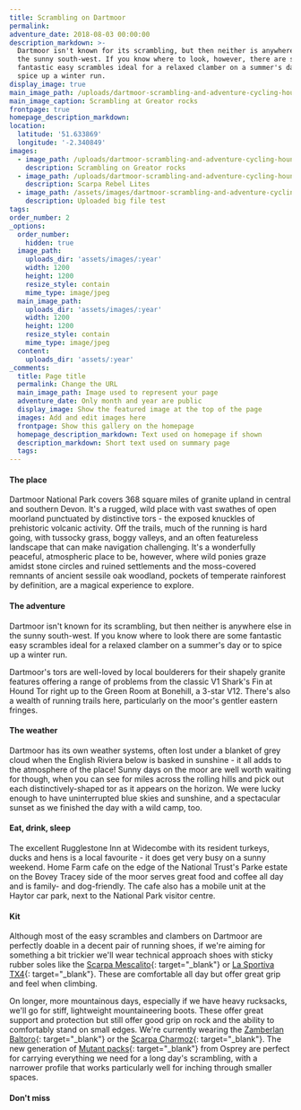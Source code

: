 ```yaml
---
title: Scrambling on Dartmoor
permalink:
adventure_date: 2018-08-03 00:00:00
description_markdown: >-
  Dartmoor isn't known for its scrambling, but then neither is anywhere else in
  the sunny south-west. If you know where to look, however, there are some
  fantastic easy scrambles ideal for a relaxed clamber on a summer's day or to
  spice up a winter run.
display_image: true
main_image_path: /uploads/dartmoor-scrambling-and-adventure-cycling-hound-tor-101-2.JPG
main_image_caption: Scrambling at Greator rocks
frontpage: true
homepage_description_markdown:
location:
  latitude: '51.633869'
  longitude: '-2.340849'
images:
  - image_path: /uploads/dartmoor-scrambling-and-adventure-cycling-hound-tor-101.JPG
    description: Scrambling on Greator rocks
  - image_path: /uploads/dartmoor-scrambling-and-adventure-cycling-hound-tor-127.JPG
    description: Scarpa Rebel Lites
  - image_path: /assets/images/dartmoor-scrambling-and-adventure-cycling-hound-tor-44.JPG
    description: Uploaded big file test
tags:
order_number: 2
_options:
  order_number:
    hidden: true
  image_path:
    uploads_dir: 'assets/images/:year'
    width: 1200
    height: 1200
    resize_style: contain
    mime_type: image/jpeg
  main_image_path:
    uploads_dir: 'assets/images/:year'
    width: 1200
    height: 1200
    resize_style: contain
    mime_type: image/jpeg
  content:
    uploads_dir: 'assets/:year'
_comments:
  title: Page title
  permalink: Change the URL
  main_image_path: Image used to represent your page
  adventure_date: Only month and year are public
  display_image: Show the featured image at the top of the page
  images: Add and edit images here
  frontpage: Show this gallery on the homepage
  homepage_description_markdown: Text used on homepage if shown
  description_markdown: Short text used on summary page
  tags:
---
```


#### The place

Dartmoor National Park covers 368 square miles of granite upland in central and southern Devon. It's a rugged, wild place with vast swathes of open moorland punctuated by distinctive tors - the exposed knuckles of prehistoric volcanic activity. Off the trails, much of the running is hard going, with tussocky grass, boggy valleys, and an often featureless landscape that can make navigation challenging. It's a wonderfully peaceful, atmospheric place to be, however, where wild ponies graze amidst stone circles and ruined settlements and the moss-covered remnants of ancient sessile oak woodland, pockets of temperate rainforest by definition, are a magical experience to explore.

#### The adventure

Dartmoor isn't known for its scrambling, but then neither is anywhere else in the sunny south-west. If you know where to look there are some fantastic easy scrambles ideal for a relaxed clamber on a summer's day or to spice up a winter run.

Dartmoor's tors are well-loved by local boulderers for their shapely granite features offering a range of problems from the classic V1 Shark's Fin at Hound Tor right up to the Green Room at Bonehill, a 3-star V12. There's also a wealth of running trails here, particularly on the moor's gentler eastern fringes.

#### The weather

Dartmoor has its own weather systems, often lost under a blanket of grey cloud when the English Riviera below is basked in sunshine - it all adds to the atmosphere of the place! Sunny days on the moor are well worth waiting for though, when you can see for miles across the rolling hills and pick out each distinctively-shaped tor as it appears on the horizon. We were lucky enough to have uninterrupted blue skies and sunshine, and a spectacular sunset as we finished the day with a wild camp, too.

#### Eat, drink, sleep

The excellent Rugglestone Inn at Widecombe with its resident turkeys, ducks and hens is a local favourite - it does get very busy on a sunny weekend. Home Farm cafe on the edge of the National Trust's Parke estate on the Bovey Tracey side of the moor serves great food and coffee all day and is family- and dog-friendly. The cafe also has a mobile unit at the Haytor car park, next to the National Park visitor centre.

#### Kit

Although most of the easy scrambles and clambers on Dartmoor are perfectly doable in a decent pair of running shoes, if we're aiming for something a bit trickier we'll wear technical approach shoes with sticky rubber soles like the [Scarpa Mescalito](https://www.scarpa.co.uk/approach/mescalito/){: target="_blank"} or [La Sportiva TX4](https://www.lasportiva.com/en/tx4-woman){: target="_blank"}. These are comfortable all day but offer great grip and feel when climbing.

On longer, more mountainous days, especially if we have heavy rucksacks, we'll go for stiff, lightweight mountaineering boots. These offer great support and protection but still offer good grip on rock and the ability to comfortably stand on small edges. We're currently wearing the [Zamberlan Baltoro](https://en.zamberlan.com/product/4751366/1000-baltoro-gtx-r-trekking-boots-royal-blue-black){: target="_blank"}&nbsp;or the [Scarpa Charmoz](https://www.scarpa.co.uk/mountain/charmoz-od-wmn/){: target="_blank"}. The new generation of [Mutant packs](https://www.ospreyeurope.com/shop/gb_en/climbing){: target="_blank"} from Osprey are perfect for carrying everything we need for a long day's scrambling, with a narrower profile that works particularly well for inching through smaller spaces.&nbsp;&nbsp;

#### Don't miss